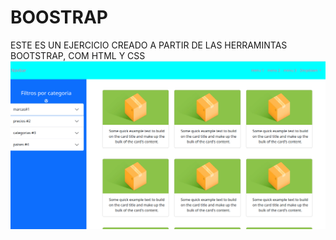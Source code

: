 # BOOSTRAP 
ESTE ES UN EJERCICIO CREADO A PARTIR DE LAS HERRAMINTAS BOOTSTRAP, COM HTML Y CSS 
![Demon](image.png) 